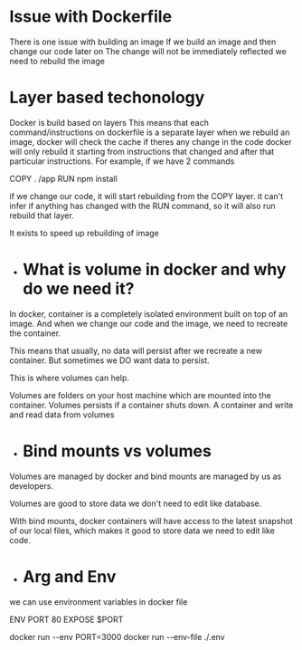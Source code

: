 # Issue with Dockerfile

There is one issue with building an image
If we build an image and then change our code later on
The change will not be immediately reflected
we need to rebuild the image

# Layer based techonology

Docker is build based on layers
This means that each command/instructions on dockerfile is a separate layer
when we rebuild an image, docker will check the cache if theres any change in the code
docker will only rebuild it starting from instructions that changed and after that particular instructions.
For example, if we have 2 commands

COPY . /app
RUN npm install

if we change our code, it will start rebuilding from the COPY layer.
it can't infer if anything has changed with the RUN command, so it will also run rebuild that layer.

It exists to speed up rebuilding of image

- # What is volume in docker and why do we need it?

In docker, container is a completely isolated environment built on top of an image. And when we change our code and the image, we need to recreate the container.

This means that usually, no data will persist after we recreate a new container. But sometimes we DO want data to persist.

This is where volumes can help.

Volumes are folders on your host machine which are mounted into the container. Volumes persists if a container shuts down. A container and write and read data from volumes

- # Bind mounts vs volumes

Volumes are managed by docker and bind mounts are managed by us as developers.

Volumes are good to store data we don't need to edit like database.

With bind mounts, docker containers will have access to the latest snapshot of our local files, which makes it good to store data we need to edit like code.


- # Arg and Env

we can use environment variables in docker file

ENV PORT 80
EXPOSE $PORT

docker run --env PORT=3000
docker run --env-file ./.env
